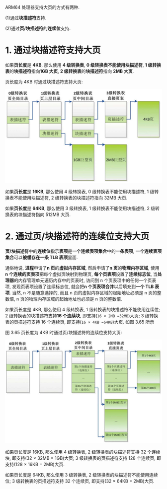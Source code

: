 
ARM64 处理器支持大页的方式有两种.

(1)通过**块描述符**支持.

(2)通过**页/块描述符**的**连续位**支持.

# 1. 通过块描述符支持大页

如果**页长度**是 **4KB**, 那么使用 **4 级转换表**, **0 级转换表不能使用块描述符**, **1 级转换表**的**块描述符**指向**1GB 大页**, **2 级转换表**的**块描述符**指向 **2MB 大页**.

页长度为 4KB 时通过块描述符支持大页:

![2022-02-21-21-56-03.png](./images/2022-02-21-21-56-03.png)

如果**页长度**是 **16KB**, 那么使用 4 级转换表, 0 级转换表不能使用块描述符, 1 级转换表不能使用块描述符, 2 级转换表的块描述符指向 32MB 大页.

如果**页长度**是 **64KB**, 那么使用 3 级转换表, 1 级转换表不能使用块描述符, 2 级转换表的块描述符指向 512MB 大页.

# 2. 通过页/块描述符的连续位支持大页

**页/块描述符**中的**连续位**指示**表项**是**一个连续表项集合**中的**一条表项**, **一个连续表项集合**可以**被缓存在一条 TLB 表项**里面.

通俗地说, **进程**申请了**n 页**的**虚拟内存区域**, 然后申请了**n 页**的**物理内存区域**, 使用**n 个连续的页表项**把每个虚拟页映射到物理页, **每个页表项**设置了**连续标志位**, 当**处理器**的内存管理单元遍历内存中的页表时, 访问到 n 个页表项中的任何一个页表项, 发现页表项设置了连续标志位, 就会把**n 个页表项合并**以后填充到**一个 TLB 表项**. 当然, n 不是随意选择的, 而且 n 页的虚拟内存区域的起始地址必须是 n 页的整数倍, n 页的物理内存区域的起始地址也必须是 n 页的整数倍.

如果页长度是 4KB, 那么使用 4 级转换表, 1 级转换表的块描述符不能使用连续位; 2 级转换表的块描述符支持**16 个连续块**, 即支持(`16 × 2MB =32MB`)大页; 3 级转换表的页描述符支持 16 个连续页, 即支持(`16 × 4KB =64KB`)大页. 如图 3.65 所示

图 3.65 页长度为 4KB 时通过页/块描述符的连续位支持大页:

![2022-02-21-21-56-18.png](./images/2022-02-21-21-56-18.png)

如果页长度是 16KB, 那么使用 4 级转换表, 2 级转换表的块描述符支持 32 个连续块, 即支持(32 × 32MB = 1GB)大页; 3 级转换表的页描述符支持 128 个连续页, 即支持(128 × 16KB = 2MB)大页.

如果页长度是 64KB, 那么使用 3 级转换表, 2 级转换表的块描述符不能使用连续位; 3 级转换表的页描述符支持 32 个连续页, 即支持(32 × 64KB = 2MB)大页.